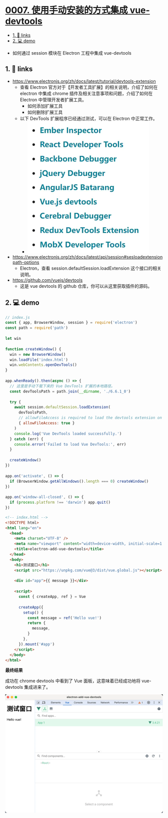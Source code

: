 # [0007. 使用手动安装的方式集成 vue-devtools](https://github.com/Tdahuyou/electron/tree/main/0007.%20%E4%BD%BF%E7%94%A8%E6%89%8B%E5%8A%A8%E5%AE%89%E8%A3%85%E7%9A%84%E6%96%B9%E5%BC%8F%E9%9B%86%E6%88%90%20vue-devtools)

<!-- region:toc -->
- [1. 🔗 links](#1--links)
- [2. 💻 demo](#2--demo)
<!-- endregion:toc -->
- 如何通过 session 模块在 Electron 工程中集成 vue-devtools

## 1. 🔗 links

- https://www.electronjs.org/zh/docs/latest/tutorial/devtools-extension
  - 查看 Electron 官方对于【开发者工具扩展】的相关说明，介绍了如何在 electron 中集成 chrome 插件及相关注意事项和问题，介绍了如何在 Electron 中管理开发者扩展工具。
    - 如何添加扩展工具
    - 如何删除扩展工具
  - 以下 DevTools 扩展程序已经通过测试，可以在 Electron 中正常工作。
    - ![](assets/2024-10-13-21-06-36.png)
- https://www.electronjs.org/zh/docs/latest/api/session#sesloadextensionpath-options
  - Electron，查看 session.defaultSession.loadExtension 这个接口的相关说明。
- https://github.com/vuejs/devtools
  - 这是 vue devtools 的 github 仓库，你可以从这里获取插件的源码。

## 2. 💻 demo

```js
// index.js
const { app, BrowserWindow, session } = require('electron')
const path = require('path')

let win

function createWindow() {
  win = new BrowserWindow()
  win.loadFile('index.html')
  win.webContents.openDevTools()
}

app.whenReady().then(async () => {
  // 这里是手动下载下来的 Vue DevTools 扩展的本地路径。
  const devToolsPath = path.join(__dirname, './6.6.1_0')

  try {
    await session.defaultSession.loadExtension(
      devToolsPath,
      // allowFileAccess is required to load the devtools extension on file:// URLs.
      { allowFileAccess: true }
    )
    console.log('Vue DevTools loaded successfully.')
  } catch (err) {
    console.error('Failed to load Vue DevTools:', err)
  }

  createWindow()
})

app.on('activate', () => {
  if (BrowserWindow.getAllWindows().length === 0) createWindow()
})

app.on('window-all-closed', () => {
  if (process.platform !== 'darwin') app.quit()
})
```

```html
<!-- index.html -->
<!DOCTYPE html>
<html lang="en">
  <head>
    <meta charset="UTF-8" />
    <meta name="viewport" content="width=device-width, initial-scale=1.0" />
    <title>electron-add-vue-devtools</title>
  </head>
  <body>
    <h1>测试窗口</h1>
    <script src="https://unpkg.com/vue@3/dist/vue.global.js"></script>

    <div id="app">{{ message }}</div>

    <script>
      const { createApp, ref } = Vue

      createApp({
        setup() {
          const message = ref('Hello vue!')
          return {
            message,
          }
        },
      }).mount('#app')
    </script>
  </body>
</html>
```

**最终结果**

成功在 chrome devtools 中看到了 Vue 面板，这意味着已经成功地将 vue-devtools 集成进来了。

![](assets/2024-10-13-21-07-49.png)










